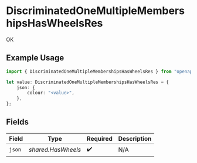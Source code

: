 # DiscriminatedOneMultipleMembershipsHasWheelsRes

OK

## Example Usage

```typescript
import { DiscriminatedOneMultipleMembershipsHasWheelsRes } from "openapi/sdk/models/operations";

let value: DiscriminatedOneMultipleMembershipsHasWheelsRes = {
    json: {
        colour: "<value>",
    },
};
```

## Fields

| Field              | Type               | Required           | Description        |
| ------------------ | ------------------ | ------------------ | ------------------ |
| `json`             | *shared.HasWheels* | :heavy_check_mark: | N/A                |